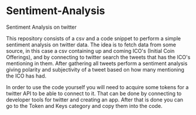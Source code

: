 # Sentiment-Analysis
Sentiment Analysis on twitter

This repository consists of a csv and a code snippet to perform a simple sentiment analysis on twitter data.
The idea is to fetch data from some source, in this case a csv containing up and coming ICO's (Initial Coin Offerings), and by connecting
to twitter search the tweets that has the ICO's mentioning in them. After gathering all tweets perform a sentiment analysis giving
polarity and subjectivity of a tweet based on how many mentioning the ICO has had.

In order to use the code yourself you will need to acquire some tokens for a twitter API to be able to connect to it. That can be done by
connecting to developer tools for twitter and creating an app. After that is done you can go to the Token and Keys category and copy them 
into the code.
